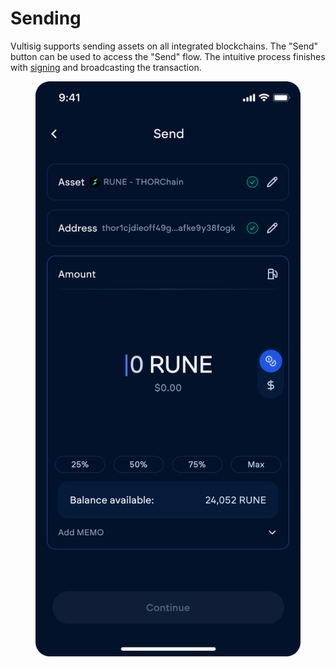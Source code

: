 # Sending

Vultisig supports sending assets on all integrated blockchains. The "Send" button can be used to access the "Send" flow. The intuitive process finishes with [signing](../vultisig-vault-user-actions/signing-a-transaction/signing-a-transaction.md) and broadcasting the transaction.

<figure><img src="../.gitbook/assets/image.png" alt=""><figcaption></figcaption></figure>
